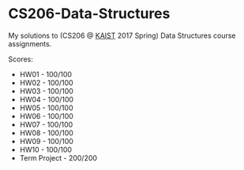 # CS206-Data-Structures

My solutions to (CS206 @ [KAIST](https://kaist.edu) 2017 Spring) Data Structures course assignments.

Scores:

* HW01 - 100/100
* HW02 - 100/100
* HW03 - 100/100
* HW04 - 100/100
* HW05 - 100/100
* HW06 - 100/100
* HW07 - 100/100
* HW08 - 100/100
* HW09 - 100/100
* HW10 - 100/100
* Term Project - 200/200